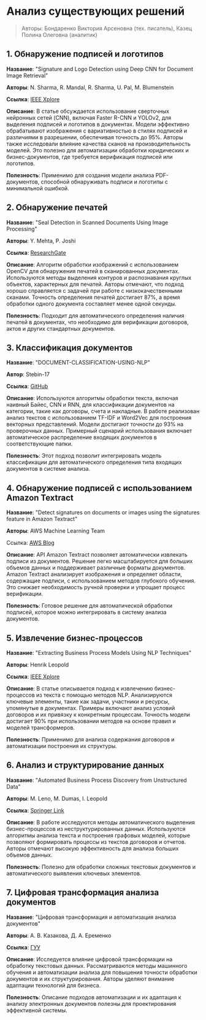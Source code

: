 # Анализ существующих решений

> Авторы: Бондаренко Виктория Арсеновна (тех. писатель), Казец Полина Олеговна (аналитик)

## 1. Обнаружение подписей и логотипов

**Название**: "Signature and Logo Detection using Deep CNN for Document Image Retrieval"

**Авторы**: N. Sharma, R. Mandal, R. Sharma, U. Pal, M. Blumenstein

**Ссылка**: [IEEE Xplore](https://ieeexplore.ieee.org/document/8583797)

**Описание**: В статье обсуждается использование сверточных нейронных сетей (CNN), включая Faster R-CNN и YOLOv2, для выделения подписей и логотипов в документах. Модели эффективно обрабатывают изображения с вариативностью в стилях подписей и различиями в разрешении, обеспечивая точность до 95%. Авторы также исследовали влияние качества сканов на производительность моделей. Это полезно для автоматизации обработки юридических и бизнес-документов, где требуется верификация подписей или логотипов.

**Полезность**: Применимо для создания модели анализа PDF-документов, способной обнаруживать подписи и логотипы с минимальной ошибкой.

## 2. Обнаружение печатей

**Название**: "Seal Detection in Scanned Documents Using Image Processing"

**Авторы**: Y. Mehta, P. Joshi

**Ссылка**: [ResearchGate](https://www.researchgate.net/publication/319453790)

**Описание**: Алгоритм обработки изображений с использованием OpenCV для обнаружения печатей в сканированных документах. Используются методы выделения контуров и распознавания круглых объектов, характерных для печатей. Авторы отмечают, что подход хорошо справляется с задачей при работе с низкокачественными сканами. Точность определения печатей достигает 87%, а время обработки одного документа составляет менее одной секунды.

**Полезность**: Подходит для автоматического определения наличия печатей в документах, что необходимо для верификации договоров, актов и других стандартных документов.

## 3. Классификация документов

**Название**: "DOCUMENT-CLASSIFICATION-USING-NLP"

**Автор**: Stebin-17

**Ссылка**: [GitHub](https://github.com/Stebin-17/DOCUMENT-CLASSIFICATION-USING-NLP)

**Описание**: Используются алгоритмы обработки текста, включая наивный Байес, CNN и RNN, для классификации документов на категории, такие как договоры, счета и накладные. В работе реализован анализ текстов с использованием TF-IDF и Word2Vec для построения векторных представлений. Модели достигают точности до 93% на проверочных данных. Примерный сценарий использования включает автоматическое распределение входящих документов в соответствующие папки.

**Полезность**: Этот подход позволит интегрировать модель классификации для автоматического определения типа входящих документов в системе анализа.

## 4. Обнаружение подписей с использованием Amazon Textract

**Название**: "Detect signatures on documents or images using the signatures feature in Amazon Textract"

**Авторы**: AWS Machine Learning Team

Ссылка: [AWS Blog](https://aws.amazon.com/blogs/machine-learning/detect-signatures-on-documents-or-images-using-the-signatures-feature-in-amazon-textract/)

**Описание**: API Amazon Textract позволяет автоматически извлекать подписи из документов. Решение легко масштабируется для больших объемов данных и поддерживает различные форматы документов. Amazon Textract анализирует изображения и определяет области, содержащие подписи, с использованием методов глубокого обучения. Это снижает необходимость ручной проверки и упрощает процесс верификации.

**Полезность**: Готовое решение для автоматической обработки подписей, которое можно интегрировать в систему анализа документов.

## 5. Извлечение бизнес-процессов

**Название**: "Extracting Business Process Models Using NLP Techniques"

**Авторы**: Henrik Leopold

**Ссылка**: [IEEE Xplore](https://ieeexplore.ieee.org/document/8010715)

**Описание**: В статье описывается подход к извлечению бизнес-процессов из текста с помощью методов NLP. Анализируются ключевые элементы, такие как задачи, участники и ресурсы, упомянутые в документах. Примеры включают анализ условий договоров и их привязку к конкретным процессам. Точность модели достигает 90% при использовании методов на основе правил и моделей трансформеров.

**Полезность**: Применимо для анализа содержания договоров и автоматизации построения их структуры.

## 6. Анализ и структурирование данных

**Название**: "Automated Business Process Discovery from Unstructured Data"

**Авторы**: M. Leno, M. Dumas, I. Leopold

**Ссылка**: [Springer Link](https://link.springer.com/chapter/10.1007/978-3-030-66498-5_18)

**Описание**: В работе исследуются методы автоматического выделения бизнес-процессов из неструктурированных данных. Используются алгоритмы анализа текста и построения графовых моделей, которые позволяют формировать процессы из текстов договоров и отчетов. Авторы отмечают высокую эффективность для анализа больших объемов данных.

**Полезность**: Полезно для обработки сложных текстовых документов и автоматического выявления ключевых элементов.

## 7. Цифровая трансформация анализа документов

**Название**: "Цифровая трансформация и автоматизация анализа документов"

**Авторы**: А. В. Казакова, Д. А. Еременко

**Ссылка**: [ГУУ](https://upravlenie.guu.ru/jour/article/view/946/612)

**Описание**: Исследуется влияние цифровой трансформации на обработку текстовых данных. Рассматриваются методы машинного обучения и автоматизации анализа для повышения точности обработки документов и их структурирования. Авторы уделяют внимание адаптации технологий для бизнеса.

**Полезность**: Описание подходов автоматизации и их адаптация к анализу электронных документов полезны для проектирования эффективной системы.